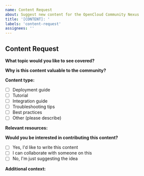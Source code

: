 ```yaml
---
name: Content Request
about: Suggest new content for the OpenCloud Community Nexus
title: '[CONTENT]: '
labels: 'content-request'
assignees: ''
---
```


## Content Request

**What topic would you like to see covered?**
<!-- A clear and concise description of the topic you'd like to see documented -->

**Why is this content valuable to the community?**
<!-- Explain why this content would be helpful to OpenCloud users -->

**Content type:**
<!-- Check the appropriate boxes by changing [ ] to [x] -->
- [ ] Deployment guide
- [ ] Tutorial
- [ ] Integration guide
- [ ] Troubleshooting tips
- [ ] Best practices
- [ ] Other (please describe)

**Relevant resources:**
<!-- List any relevant resources, links, or references that might help in creating this content -->

**Would you be interested in contributing this content?**
<!-- Let us know if you'd be willing to write this content or collaborate on it -->
- [ ] Yes, I'd like to write this content
- [ ] I can collaborate with someone on this
- [ ] No, I'm just suggesting the idea

**Additional context:**
<!-- Add any other context or information about the content request here -->
